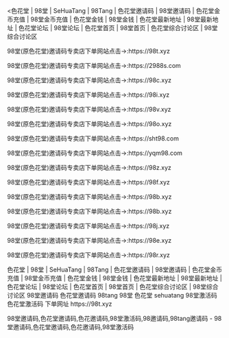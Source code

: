 <色花堂 | 98堂 | SeHuaTang | 98Tang | 色花堂邀请码 | 98堂邀请码 | 色花堂金币充值 | 98堂金币充值 | 色花堂金钱 | 98堂金钱 | 色花堂最新地址 | 98堂最新地址 | 色花堂论坛 | 98堂论坛 | 色花堂首页 | 98堂首页 | 色花堂综合讨论区 | 98堂综合讨论区

<p>98堂(原色花堂)邀请码专卖店下单网站点击→:https://98t.xyz</p>
<p>98堂(原色花堂)邀请码专卖店下单网站点击→:https://2988s.com</p>
<p>98堂(原色花堂)邀请码专卖店下单网站点击→:https://98c.xyz</p>
<p>98堂(原色花堂)邀请码专卖店下单网站点击→:https://98i.xyz</p>
<p>98堂(原色花堂)邀请码专卖店下单网站点击→:https://98v.xyz</p>
<p>98堂(原色花堂)邀请码专卖店下单网站点击→:https://98o.xyz</p>
<p>98堂(原色花堂)邀请码专卖店下单网站点击→:https://sht98.com</p>
<p>98堂(原色花堂)邀请码专卖店下单网站点击→:https://yqm98.com</p>
<p>98堂(原色花堂)邀请码专卖店下单网站点击→:https://98z.xyz</p>
<p>98堂(原色花堂)邀请码专卖店下单网站点击→:https://98f.xyz</p>
<p>98堂(原色花堂)邀请码专卖店下单网站点击→:https://98b.xyz</p>
<p>98堂(原色花堂)邀请码专卖店下单网站点击→:https://98b.xyz</p>
<p>98堂(原色花堂)邀请码专卖店下单网站点击→:https://98j.xyz</p>
<p>98堂(原色花堂)邀请码专卖店下单网站点击→:https://98e.xyz</p>
<p>98堂(原色花堂)邀请码专卖店下单网站点击→:https://98r.xyz</p>

<p>色花堂 | 98堂 | SeHuaTang | 98Tang | 色花堂邀请码 | 98堂邀请码 | 色花堂金币充值 | 98堂金币充值 | 色花堂金钱 | 98堂金钱 | 色花堂最新地址 | 98堂最新地址 | 色花堂论坛 | 98堂论坛 | 色花堂首页 | 98堂首页 | 色花堂综合讨论区 | 98堂综合讨论区
98堂邀请码 色花堂邀请码 98tang 98堂 色花堂 sehuatang 98堂激活码 色花堂激活码 下单网址 https://98t.xyz</p>
<p>98堂邀请码,色花堂邀请码,色花邀请码,98堂激活码,98邀请码,98tang邀请码 - 98堂邀请码,色花堂邀请码,色花邀请码,98堂激活码</p>
